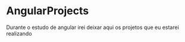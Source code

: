 # AngularProjects

Durante o estudo de angular irei deixar aqui os projetos que eu estarei realizando
